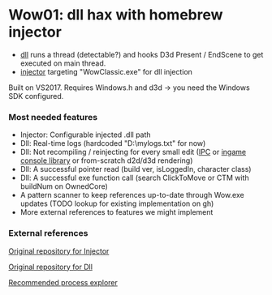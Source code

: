 # Wow01: dll hax with homebrew injector

- [dll](dll/) runs a thread (detectable?) and hooks D3d Present / EndScene to get executed on main thread.
- [injector](injector/) targeting "WowClassic.exe" for dll injection

Built on VS2017. Requires Windows.h and d3d -> you need the Windows SDK configured.

### Most needed features
- Injector: Configurable injected .dll path
- Dll: Real-time logs (hardcoded "D:\\mylogs.txt" for now)
- Dll: Not recompiling / reinjecting for every small edit ([IPC](https://docs.microsoft.com/en-us/windows/win32/ipc/interprocess-communications) or [ingame console library](https://github.com/cegui/cegui/tree/v0) or from-scratch d2d/d3d rendering)
- Dll: A successful pointer read (build ver, isLoggedIn, character class)
- Dll: A successful exe function call (search ClickToMove or CTM with buildNum on OwnedCore)
- A pattern scanner to keep references up-to-date through Wow.exe updates (TODO lookup for existing implementation on gh)
- More external references to features we might implement

### External references

[Original repository for Injector](https://github.com/namreeb/crappy-esp)

[Original repository for Dll](https://github.com/guided-hacking/GH_D3D11_Hook)

[Recommended process explorer](https://kb.froglogic.com/misc/getting-list-of-loaded-dlls/)

